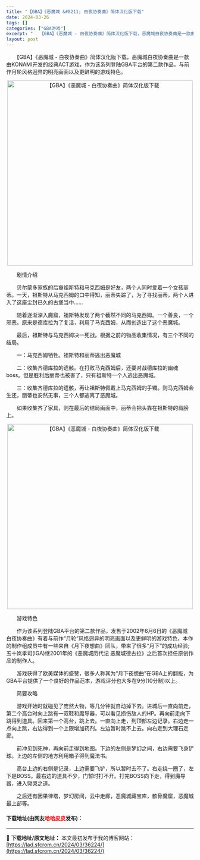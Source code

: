 ```yaml
---
title: "【GBA】《恶魔城 &#8211; 白夜协奏曲》简体汉化版下载"
date: 2024-03-26
tags: []
categories: ["GBA游戏"]
excerpt: "　　【GBA】《恶魔城 - 白夜协奏曲》简体汉化版下载，恶魔城白夜协奏曲是一款由KONAMI开发的经典ACT游戏，作为该系列登陆GBA平台的第二款作品，与前作月轮风格迥异的明亮画面以及更鲜明的游戏特色。 　　剧情介绍 　　贝尔蒙多家族的后裔祖斯特和马克西姆是好友，两个人同时爱着一个女孩丽蒂。一天，祖&hellip;"
layout: post
---
```


 <p>　　【GBA】《恶魔城 - 白夜协奏曲》简体汉化版下载，恶魔城白夜协奏曲是一款由KONAMI开发的经典ACT游戏，作为该系列登陆GBA平台的第二款作品，与前作月轮风格迥异的明亮画面以及更鲜明的游戏特色。</p> <p align="center"><img align="" border="0" src="https://lad.sfcrom.cn/wp-content/uploads/2024/03/20240326_6602637c46deb.png" width="498" alt="【GBA】《恶魔城 - 白夜协奏曲》简体汉化版下载" /></p> <p>　　剧情介绍</p> <p>　　贝尔蒙多家族的后裔祖斯特和马克西姆是好友，两个人同时爱着一个女孩丽蒂。一天，祖斯特从马克西姆的口中得知，丽蒂失踪了，为了寻找丽蒂，两个人进入了这座尘封已久的古堡当中&hellip;&hellip;</p> <p>　　随着逐渐深入魔窟，祖斯特发现了两个截然不同的马克西姆。一个善良，一个邪恶。原来是德库拉为了复活，利用了马克西姆，从而创造出了这个恶魔城。</p> <p>　　最后，祖斯特与马克西姆决一死战。根据之前的物品收集情况，有三个不同的结局。</p> <p>　　一：马克西姆牺牲。祖斯特和丽蒂逃出恶魔城</p> <p>　　二：收集齐德库拉的遗骸。在打败马克西姆后，还要对战德库拉的幽魂boss。但是胜利后丽蒂也被害了，只有祖斯特一个人逃出恶魔城。</p> <p>　　三：收集齐德库拉的遗骸，再让祖斯特佩戴上马克西姆的手镯。则马克西姆会生还，丽蒂也安然无事，三个人都逃离了恶魔城。</p> <p>　　如果收集齐了家具，则在最后的结局画面中，丽蒂会把头靠在祖斯特的肩膀上。</p> <p align="center"><img align="" border="0" src="https://lad.sfcrom.cn/wp-content/uploads/2024/03/20240326_6602637cd734f.png" width="498" alt="【GBA】《恶魔城 - 白夜协奏曲》简体汉化版下载" /></p> <p>　　游戏特色</p> <p>　　作为该系列登陆GBA平台的第二款作品，发售于2002年6月6日的《恶魔城 白夜协奏曲》有着与前作&ldquo;月轮&rdquo;风格迥异的明亮画面以及更鲜明的游戏特色，本作的制作组成员中有一些来自《月下夜想曲》团队，带来了很多&ldquo;月下&rdquo;的成功经验;五十岚孝司(IGA)继2001年的《恶魔城历代记 恶魔城德古拉》之后首次担任原创作品的制作人。</p> <p>　　游戏获得了欧美媒体的盛赞，很多人称其为&ldquo;月下夜想曲&rdquo;在GBA上的翻版，为GBA平台提供了一个良好的作品范本，游戏评分也大多在9分(10分制)以上。</p> <p>　　简要攻略</p> <p>　　游戏开始时就碰见了庞然大物，等几分钟就自动掉下去。进城后一直向前走，第二个高台时向上跳有一双鞋和魔导器，可以看见损伤敌人的HP。再向前走向下跳得到道具。回来第一个高台，跳上去。一直向上走，到顶部左边记录。右边走一点向上跳，右边得到一个上限增加药剂。左边暂时跳不上去。向右走到大理石走廊。</p> <p>　　前冲见到死神，再向前走得到地图。下边的左侧是梦幻之间，右边需要飞身铲球。上边的左侧的地方利用箱子得到魔法书。</p> <p>　　高台上边的右侧是记录，上边需要飞铲，所以暂时去不了。右走绕一圈了，左下是BOSS。最右边的道具不少，门暂时打不开。打完BOSS向下走，得到魔导器，进入恸哭之道。</p> <p>　　之后还有因果律塔，梦幻房间，云中走廊，恶魔城藏宝库，骸骨魔窟，恶魔城最上部等。</p> <p><h4>下载地址(由网友<font color="red">哈哈皮皮</font>发布)：</h4></p> 

---
📖 **下载地址/原文地址：** 本文最初发布于我的博客网站：[https://lad.sfcrom.cn/2024/03/36224/](https://lad.sfcrom.cn/2024/03/36224/)
